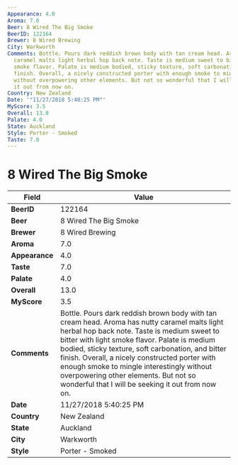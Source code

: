 ```yaml
---
Appearance: 4.0
Aroma: 7.0
Beer: 8 Wired The Big Smoke
BeerID: 122164
Brewer: 8 Wired Brewing
City: Warkworth
Comments: Bottle. Pours dark reddish brown body with tan cream head. Aroma has nutty
  caramel malts light herbal hop back note. Taste is medium sweet to bitter with light
  smoke flavor. Palate is medium bodied, sticky texture, soft carbonation, and bitter
  finish. Overall, a nicely constructed porter with enough smoke to mingle interestingly
  without overpowering other elements. But not so wonderful that I will be seeking
  it out from now on.
Country: New Zealand
Date: '"11/27/2018 5:40:25 PM"'
MyScore: 3.5
Overall: 13.0
Palate: 4.0
State: Auckland
Style: Porter - Smoked
Taste: 7.0
---
```


# 8 Wired The Big Smoke

| Field         | Value |
|---------------|-------|
| **BeerID** | 122164 |
| **Beer** | 8 Wired The Big Smoke |
| **Brewer** | 8 Wired Brewing |
| **Aroma** | 7.0 |
| **Appearance** | 4.0 |
| **Taste** | 7.0 |
| **Palate** | 4.0 |
| **Overall** | 13.0 |
| **MyScore** | 3.5 |
| **Comments** | Bottle. Pours dark reddish brown body with tan cream head. Aroma has nutty caramel malts light herbal hop back note. Taste is medium sweet to bitter with light smoke flavor. Palate is medium bodied, sticky texture, soft carbonation, and bitter finish. Overall, a nicely constructed porter with enough smoke to mingle interestingly without overpowering other elements. But not so wonderful that I will be seeking it out from now on. |
| **Date** | 11/27/2018 5:40:25 PM |
| **Country** | New Zealand |
| **State** | Auckland |
| **City** | Warkworth |
| **Style** | Porter - Smoked |
